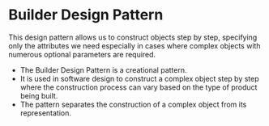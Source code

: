 # Builder Design Pattern
This design pattern allows us to construct objects step by step, specifying only the attributes we need especially in cases where complex objects with numerous optional parameters are required.

- The Builder Design Pattern is a creational pattern.
- It is used in software design to construct a complex object step by step where the construction process can vary based on the type of product being built.
- The pattern separates the construction of a complex object from its representation.
